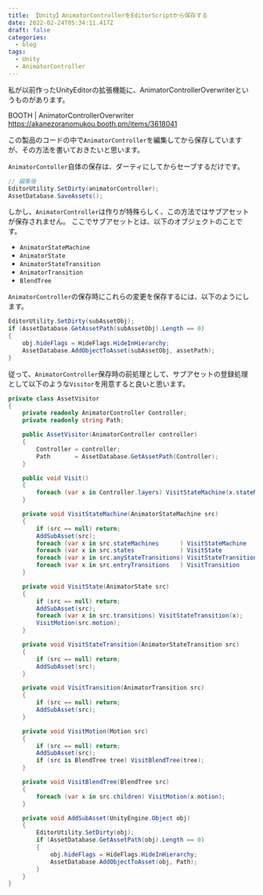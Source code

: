 ```yaml
---
title: 【Unity】AnimatorControllerをEditorScriptから保存する
date: 2022-02-24T05:34:11.417Z
draft: false
categories:
  - blog
tags:
  - Unity
  - AnimatorController
---
```

私が以前作ったUnityEditorの拡張機能に、AnimatorControllerOverwriterというものがあります。

BOOTH | AnimatorControllerOverwriter
<https://akanezoranomukou.booth.pm/items/3618041>

この製品のコードの中で`AnimatorController`を編集してから保存していますが、その方法を書いておきたいと思います。

`AnimatorContoller`自体の保存は、ダーティにしてからセーブするだけです。

```csharp
// 編集後
EditorUtility.SetDirty(animatorController);
AssetDatabase.SaveAssets();
```

しかし、`AnimatorController`は作りが特殊らしく、この方法ではサブアセットが保存されません。
ここでサブアセットとは、以下のオブジェクトのことです。

- `AnimatorStateMachine`
- `AnimatorState`
- `AnimatorStateTransition`
- `AnimatorTransition`
- `BlendTree`

`AnimatorController`の保存時にこれらの変更を保存するには、以下のようにします。

```csharp
EditorUtility.SetDirty(subAssetObj);
if (AssetDatabase.GetAssetPath(subAssetObj).Length == 0)
{
    obj.hideFlags = HideFlags.HideInHierarchy;
    AssetDatabase.AddObjectToAsset(subAssetObj, assetPath);
}
```

従って、`AnimatorController`保存時の前処理として、サブアセットの登録処理として以下のような`Visitor`を用意すると良いと思います。

```csharp
private class AssetVisitor
{
    private readonly AnimatorController Controller;
    private readonly string Path;

    public AssetVisitor(AnimatorController controller)
    {
        Controller = controller;
        Path       = AssetDatabase.GetAssetPath(Controller);
    }

    public void Visit()
    {
        foreach (var x in Controller.layers) VisitStateMachine(x.stateMachine);
    }

    private void VisitStateMachine(AnimatorStateMachine src)
    {
        if (src == null) return;
        AddSubAsset(src);
        foreach (var x in src.stateMachines      ) VisitStateMachine   (x.stateMachine);
        foreach (var x in src.states             ) VisitState          (x.state);
        foreach (var x in src.anyStateTransitions) VisitStateTransition(x);
        foreach (var x in src.entryTransitions   ) VisitTransition     (x);
    }

    private void VisitState(AnimatorState src)
    {
        if (src == null) return;
        AddSubAsset(src);
        foreach (var x in src.transitions) VisitStateTransition(x);
        VisitMotion(src.motion);
    }

    private void VisitStateTransition(AnimatorStateTransition src)
    {
        if (src == null) return;
        AddSubAsset(src);
    }

    private void VisitTransition(AnimatorTransition src)
    {
        if (src == null) return;
        AddSubAsset(src);
    }

    private void VisitMotion(Motion src)
    {
        if (src == null) return;
        AddSubAsset(src);
        if (src is BlendTree tree) VisitBlendTree(tree);
    }

    private void VisitBlendTree(BlendTree src)
    {
        foreach (var x in src.children) VisitMotion(x.motion);
    }

    private void AddSubAsset(UnityEngine.Object obj)
    {
        EditorUtility.SetDirty(obj);
        if (AssetDatabase.GetAssetPath(obj).Length == 0)
        {
            obj.hideFlags = HideFlags.HideInHierarchy;
            AssetDatabase.AddObjectToAsset(obj, Path);
        }
    }
}
```